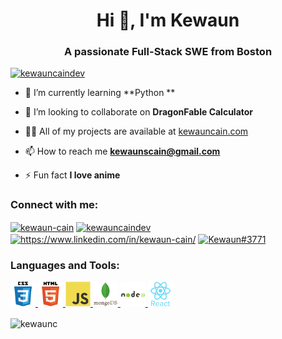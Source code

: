 <h1 align="center">Hi 👋, I'm Kewaun</h1>
<h3 align="center">A passionate Full-Stack SWE from Boston</h3>

<p align="left"> <a href="https://twitter.com/kewauncaindev" target="blank"><img src="https://img.shields.io/twitter/follow/kewauncaindev?logo=twitter&style=for-the-badge" alt="kewauncaindev" /></a> </p>

- 🌱 I’m currently learning **Python **

- 👯 I’m looking to collaborate on **DragonFable Calculator**

- 👨‍💻 All of my projects are available at [kewauncain.com](kewauncain.com)

- 📫 How to reach me **kewaunscain@gmail.com**

- ⚡ Fun fact **I love anime**

<h3 align="left">Connect with me:</h3>
<p align="left">
<a href="https://codepen.io/kewaun-cain" target="blank"><img align="center" src="https://raw.githubusercontent.com/rahuldkjain/github-profile-readme-generator/master/src/images/icons/Social/codepen.svg" alt="kewaun-cain" height="30" width="40" /></a>
<a href="https://twitter.com/kewauncaindev" target="blank"><img align="center" src="https://raw.githubusercontent.com/rahuldkjain/github-profile-readme-generator/master/src/images/icons/Social/twitter.svg" alt="kewauncaindev" height="30" width="40" /></a>
<a href="https://www.linkedin.com/in/kewaun-cain" target="blank"><img align="center" src="https://raw.githubusercontent.com/rahuldkjain/github-profile-readme-generator/master/src/images/icons/Social/linked-in-alt.svg" alt="https://www.linkedin.com/in/kewaun-cain/" height="30" width="40" /></a>
<a href="https://discord.gg/Kewaun#3771" target="blank"><img align="center" src="https://raw.githubusercontent.com/rahuldkjain/github-profile-readme-generator/master/src/images/icons/Social/discord.svg" alt="Kewaun#3771" height="30" width="40" /></a>
</p>

<h3 align="left">Languages and Tools:</h3>
<p align="left"> <a href="https://www.w3schools.com/css/" target="_blank" rel="noreferrer"> <img src="https://raw.githubusercontent.com/devicons/devicon/master/icons/css3/css3-original-wordmark.svg" alt="css3" width="40" height="40"/> </a> <a href="https://www.w3.org/html/" target="_blank" rel="noreferrer"> <img src="https://raw.githubusercontent.com/devicons/devicon/master/icons/html5/html5-original-wordmark.svg" alt="html5" width="40" height="40"/> </a> <a href="https://developer.mozilla.org/en-US/docs/Web/JavaScript" target="_blank" rel="noreferrer"> <img src="https://raw.githubusercontent.com/devicons/devicon/master/icons/javascript/javascript-original.svg" alt="javascript" width="40" height="40"/> </a> <a href="https://www.mongodb.com/" target="_blank" rel="noreferrer"> <img src="https://raw.githubusercontent.com/devicons/devicon/master/icons/mongodb/mongodb-original-wordmark.svg" alt="mongodb" width="40" height="40"/> </a> <a href="https://nodejs.org" target="_blank" rel="noreferrer"> <img src="https://raw.githubusercontent.com/devicons/devicon/master/icons/nodejs/nodejs-original-wordmark.svg" alt="nodejs" width="40" height="40"/> </a> <a href="https://reactjs.org/" target="_blank" rel="noreferrer"> <img src="https://raw.githubusercontent.com/devicons/devicon/master/icons/react/react-original-wordmark.svg" alt="react" width="40" height="40"/> </a> </p>

<p><img align="center" src="https://github-readme-stats.vercel.app/api/top-langs?username=kewaunc&show_icons=true&locale=en&layout=compact" alt="kewaunc" /></p>



